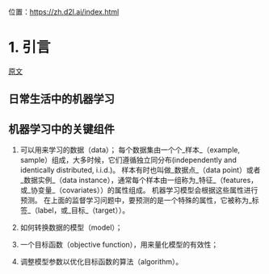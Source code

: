 位置：https://zh.d2l.ai/index.html

# 1. 引言
[原文](https://zh.d2l.ai/chapterintroduction/index.html#id3)
## 日常生活中的机器学习
## 机器学习中的关键组件
1. 可以用来学习的数据（data）；
    每个数据集由一个个_样本_（example, sample）组成，大多时候，它们遵循独立同分布(independently and identically distributed, i.i.d.)。 样本有时也叫做_数据点_（data point）或者_数据实例_（data instance），通常每个样本由一组称为_特征_（features，或_协变量_（covariates））的属性组成。 机器学习模型会根据这些属性进行预测。 在上面的监督学习问题中，要预测的是一个特殊的属性，它被称为_标签_（label，或_目标_（target））。
2. 如何转换数据的模型（model）；
    
3. 一个目标函数（objective function），用来量化模型的有效性；
    
4. 调整模型参数以优化目标函数的算法（algorithm）。